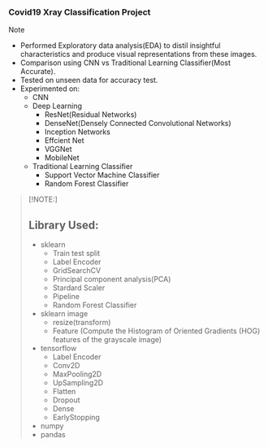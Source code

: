 ### Covid19 Xray Classification Project
> [!NOTE]
> - Performed Exploratory data analysis(EDA) to distil insightful characteristics and produce visual representations from these images.
> - Comparison using CNN vs Traditional Learning Classifier(Most Accurate).
> - Tested on unseen data for accuracy test.
> - Experimented on:
>   - CNN
>   - Deep Learning
>     - ResNet(Residual Networks)
>     - DenseNet(Densely Connected Convolutional Networks)
>     - Inception Networks
>     - Effcient Net
>     - VGGNet
>     - MobileNet
>   - Traditional Learning Classifier
>     - Support Vector Machine Classifier
>     - Random Forest Classifier   


> [!NOTE:]
> ## Library Used:
> - sklearn
>   - Train test split
>   - Label Encoder
>   - GridSearchCV
>   - Principal component analysis(PCA)
>   - Stardard Scaler
>   - Pipeline
>   - Random Forest Classifier
> - sklearn image
>   - resize(transform)
>   - Feature (Compute the Histogram of Oriented Gradients (HOG) features of the grayscale image)
> - tensorflow
>   - Label Encoder
>   - Conv2D
>   - MaxPooling2D
>   - UpSampling2D
>   - Flatten
>   - Dropout
>   - Dense
>   - EarlyStopping
> - numpy
> - pandas
